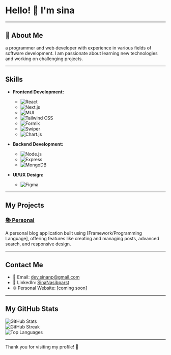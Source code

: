 # Hello! 👋 I'm sina

---

## 💫 About Me

 a programmer and web developer with experience in various fields of software development. I am passionate about learning new technologies and working on challenging projects.

---

## Skills

- **Frontend Development:**
  - ![React](https://img.shields.io/badge/-React-61DAFB?style=flat&logo=react&logoColor=white)
  - ![Next.js](https://img.shields.io/badge/-Next.js-000000?style=flat&logo=next.js&logoColor=white)
  - ![MUI](https://img.shields.io/badge/-MUI-007FFF?style=flat&logo=mui&logoColor=white)
  - ![Tailwind CSS](https://img.shields.io/badge/-Tailwind%20CSS-38B2AC?style=flat&logo=tailwind-css&logoColor=white)
  - ![Formik](https://img.shields.io/badge/-Formik-FF69B4?style=flat&logo=formik&logoColor=white)
  - ![Swiper](https://img.shields.io/badge/-Swiper-6332F6?style=flat&logo=swiper&logoColor=white)
  - ![Chart.js](https://img.shields.io/badge/-Chart.js-FF6384?style=flat&logo=chartdotjs&logoColor=white)

- **Backend Development:**
  - ![Node.js](https://img.shields.io/badge/-Node.js-339933?style=flat&logo=node.js&logoColor=white)
  - ![Express](https://img.shields.io/badge/-Express-000000?style=flat&logo=express&logoColor=white)
  - ![MongoDB](https://img.shields.io/badge/-MongoDB-47A248?style=flat&logo=mongodb&logoColor=white)

- **UI/UX Design:**
  - ![Figma](https://img.shields.io/badge/-Figma-F24E1E?style=flat&logo=figma&logoColor=white)

---

## My Projects

### [📚 Personal](https://github.com/devblp/blp-personnel)

A personal blog application built using [Framework/Programming Language], offering features like creating and managing posts, advanced search, and responsive design.

---

## Contact Me

- 📧 Email: [dev.sinanp@gmail.com](mailto:dev.sinanp@gmail.com)
- 💼 LinkedIn: [SinaNasibparst](https://www.linkedin.com/in/sina-nasibparst)
- 🌐 Personal Website: [coming soon]

---

## My GitHub Stats
![GitHub Stats](https://github-readme-stats.vercel.app/api?username=devblp&theme=radical&hide_border=false&include_all_commits=true&count_private=true&title_color=2ecc71)
<br/>
![GitHub Streak](https://github-readme-streak-stats.herokuapp.com/?user=devblp&theme=radical&hide_border=false&title_color=2ecc71)
<br/>
![Top Languages](https://github-readme-stats.vercel.app/api/top-langs/?username=devblp&theme=radical&hide_border=false&include_all_commits=true&count_private=true&layout=compact&title_color=2ecc71)

---

Thank you for visiting my profile! 🌟
